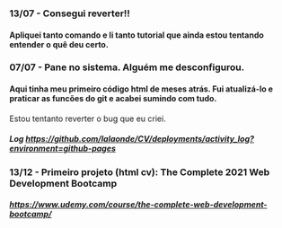 ### 13/07 - Consegui reverter!! 
#### Apliquei tanto comando e li tanto tutorial que ainda estou tentando entender o quê deu certo. 

### 07/07 - Pane no sistema. Alguém me desconfigurou. 
#### Aqui tinha meu primeiro código html de meses atrás. Fui atualizá-lo e praticar as funcões do git e acabei sumindo com tudo. 
Estou tentanto reverter o bug que eu criei.  
##### Log https://github.com/lalaonde/CV/deployments/activity_log?environment=github-pages

### 13/12 - Primeiro projeto (html cv): The Complete 2021 Web Development Bootcamp
##### https://www.udemy.com/course/the-complete-web-development-bootcamp/ 
